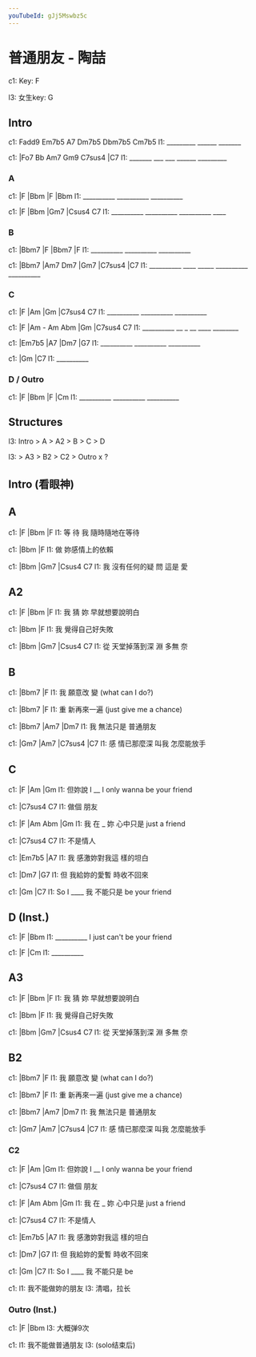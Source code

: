 ```yaml
---
youTubeId: gJj5Mswbz5c
---
```


# 普通朋友 - 陶喆

c1: Key: F

l3: 女生key: G

## Intro

c1: Fadd9     Em7b5  A7     Dm7b5 Dbm7b5 Cm7b5
l1: _________ ______ _______

c1: |Fo7     Bb  Am7 Gm9    C7sus4   |C7
l1:  _______ ___ ___ ______ _________

### A

c1: |F         |Bbm       |F         |Bbm
l1:  __________ __________ __________

c1: |F         |Bbm       |Gm7       |Csus4 C7
l1:  __________ __________ __________ ____

### B

c1: |Bbm7      |F         |Bbm7      |F
l1:  __________ __________ __________

c1: |Bbm7      |Am7  Dm7  |Gm7       |C7sus4    |C7
l1:  __________ ____ _____ __________ __________

### C

c1: |F         |Am        |Gm        |C7sus4 C7
l1:  __________ __________ __________

c1: |F         |Am - Am Abm |Gm        |C7sus4 C7
l1:  __________ __ _ __ ____ ________

c1: |Em7b5     |A7        |Dm7       |G7
l1:  __________ __________ __________

c1: |Gm        |C7
l1:  __________

### D / Outro

c1: |F         |Bbm       |F         |Cm
l1:  __________ __________ __________

## Structures

l3: Intro > A > A2 > B > C > D

l3: > A3 > B2 > C2 > Outro x ?

## Intro (看眼神)

## A
c1:   |F    |Bbm           |F
l1: 等 待 我 隨時隨地在等待

c1:   |Bbm           |F
l1: 做 妳感情上的依賴

c1:   |Bbm         |Gm7    |Csus4 C7
l1: 我 沒有任何的疑 問 這是 愛

## A2

c1:   |F    |Bbm           |F
l1: 我 猜 妳 早就想要說明白

c1:   |Bbm           |F
l1: 我 覺得自己好失敗

c1:   |Bbm         |Gm7    |Csus4 C7
l1: 從 天堂掉落到深 淵 多無 奈

## B

c1:   |Bbm7  |F
l1: 我 願意改 變 (what can I do?)

c1:   |Bbm7      |F
l1: 重 新再來一遍 (just give me a chance)

c1:   |Bbm7    |Am7     |Dm7
l1: 我 無法只是 普通朋友

c1:   |Gm7    |Am7    |C7sus4    |C7
l1: 感 情已那麼深 叫我 怎麼能放手

## C

c1:       |F     |Am                |Gm
l1: 但妳說 I __ I only wanna be your friend

c1:     |C7sus4 C7
l1: 做個 朋友

c1:   |F      |Am            Abm |Gm
l1: 我 在 _ 妳 心中只是 just a    friend

c1:     |C7sus4 C7
l1: 不是情人

c1:   |Em7b5       |A7
l1: 我 感激妳對我這 樣的坦白

c1:   |Dm7         |G7
l1: 但 我給妳的愛暫 時收不回來

c1:   |Gm       |C7
l1: So I ____ 我 不能只是 be your friend

## D (Inst.)

c1: |F         |Bbm
l1:  __________ I just can't be your friend

c1: |F         |Cm
l1:  __________

## A3

c1:   |F    |Bbm           |F
l1: 我 猜 妳 早就想要說明白

c1:   |Bbm           |F
l1: 我 覺得自己好失敗

c1:   |Bbm         |Gm7    |Csus4 C7
l1: 從 天堂掉落到深 淵 多無 奈

## B2

c1:   |Bbm7  |F
l1: 我 願意改 變 (what can I do?)

c1:   |Bbm7      |F
l1: 重 新再來一遍 (just give me a chance)

c1:   |Bbm7    |Am7     |Dm7
l1: 我 無法只是 普通朋友

c1:   |Gm7    |Am7    |C7sus4    |C7
l1: 感 情已那麼深 叫我 怎麼能放手

### C2

c1:       |F     |Am                |Gm
l1: 但妳說 I __ I only wanna be your friend

c1:     |C7sus4 C7
l1: 做個 朋友

c1:   |F      |Am            Abm |Gm
l1: 我 在 _ 妳 心中只是 just a    friend

c1:     |C7sus4 C7
l1: 不是情人

c1:   |Em7b5       |A7
l1: 我 感激妳對我這 樣的坦白

c1:   |Dm7         |G7
l1: 但 我給妳的愛暫 時收不回來

c1:   |Gm       |C7
l1: So I ____ 我 不能只是 be

c1:
l1: 我不能做妳的朋友
l3: 清唱，拉长

### Outro (Inst.)

c1: |F         |Bbm
l3:  大概弹9次

c1:
l1:             我不能做普通朋友
l3: (solo结束后)
